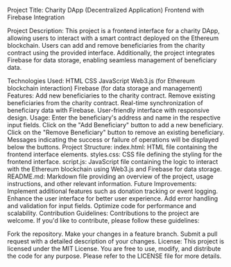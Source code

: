 Project Title:
Charity DApp (Decentralized Application) Frontend with Firebase Integration

Project Description:
This project is a frontend interface for a charity DApp, allowing users to interact with a smart contract deployed on the Ethereum blockchain. Users can add and remove beneficiaries from the charity contract using the provided interface. Additionally, the project integrates Firebase for data storage, enabling seamless management of beneficiary data.

Technologies Used:
HTML
CSS
JavaScript
Web3.js (for Ethereum blockchain interaction)
Firebase (for data storage and management)
Features:
Add new beneficiaries to the charity contract.
Remove existing beneficiaries from the charity contract.
Real-time synchronization of beneficiary data with Firebase.
User-friendly interface with responsive design.
Usage:
Enter the beneficiary's address and name in the respective input fields.
Click on the "Add Beneficiary" button to add a new beneficiary.
Click on the "Remove Beneficiary" button to remove an existing beneficiary.
Messages indicating the success or failure of operations will be displayed below the buttons.
Project Structure:
index.html: HTML file containing the frontend interface elements.
styles.css: CSS file defining the styling for the frontend interface.
script.js: JavaScript file containing the logic to interact with the Ethereum blockchain using Web3.js and Firebase for data storage.
README.md: Markdown file providing an overview of the project, usage instructions, and other relevant information.
Future Improvements:
Implement additional features such as donation tracking or event logging.
Enhance the user interface for better user experience.
Add error handling and validation for input fields.
Optimize code for performance and scalability.
Contribution Guidelines:
Contributions to the project are welcome. If you'd like to contribute, please follow these guidelines:

Fork the repository.
Make your changes in a feature branch.
Submit a pull request with a detailed description of your changes.
License:
This project is licensed under the MIT License. You are free to use, modify, and distribute the code for any purpose. Please refer to the LICENSE file for more details.

